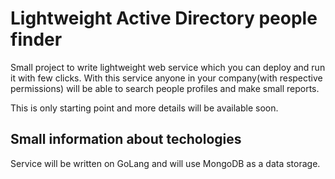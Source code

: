 # Lightweight Active Directory people finder

Small project to write lightweight web service which you can deploy and run it with few clicks.
With this service anyone in your company(with respective permissions) will be able to search people profiles and make small reports.

This is only starting point and more details will be available soon.

## Small information about techologies
Service will be written on GoLang and will use MongoDB as a data storage. 